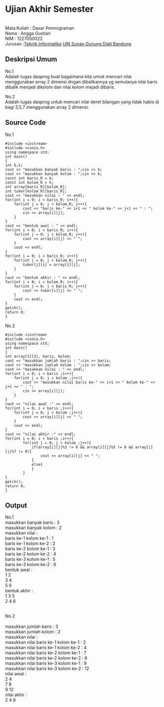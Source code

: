# Ujian Akhir Semester 
<br>Mata Kuliah 	: Dasar Pemrograman
<br> Nama	      	: Angga Gustian
<br>NIM		        :	1227050022
<br>Jurusan		:[Teknik Informatika](http://if.uinsgd.ac.id/) [UIN Sunan Gunung Djati Bandung](https://uinsgd.ac.id/) 

## Deskripsi Umum
No.1 
<br>Adalah tugas dasprog buat bagaimana kita untuk mencari nilai menggunakan array 2 dimensi dngan dibalikannya yg semulanya nilai baris dibalik menjadi dikolom dan nilai kolom mejadi dibaris.

No.2
<br>Adalah tugas dasprog untuk mencari nilai deret bilangan yang tidak habis di bagi 3,5,7 menggunakan array 2 dimensi.
## Source Code

No.1
<br>

	#include <iostream>
	#include <conio.h>
	using namespace std;
	int main()
	{
	int b,k;
    cout << "masukkan banyak baris : ";cin >> b;
    cout << "masukkan banyak kolom : ";cin >> k;
    const int baris_R = b;
    const int kolom_R = k;
    int array[baris_R][kolom_R];
    int tuker[kolom_R][baris_R];
    cout << "masukkan nilai : " << endl;
    for(int i = 0; i < baris_R; i++){
        for(int j = 0; j < kolom_R; j++){
            cout << "baris ke-" << i+1 << " kolom ke-" << j+1 << " : ";
            cin >> array[i][j]; 
        }
    }
    cout << "bentuk awal : " << endl;
    for(int i = 0; i < baris_R; i++){
        for(int j = 0; j < kolom_R; j++){
            cout << array[i][j] << " ";
        }
        cout << endl;
    }
    for(int i = 0; i < baris_R; i++){
        for(int j = 0; j < kolom_R; j++){
            tuker[j][i] = array[i][j];
        }
    }
    cout << "bentuk akhir : " << endl;
    for(int i = 0; i < kolom_R; i++){
        for(int j = 0; j < baris_R; j++){
            cout << tuker[i][j] << " ";
        }
        cout << endl;
    }
    getch();         
    return 0;
	}
  
No.2
	<br>
	
	#include <iostream>
	#include <conio.h>
	using namespace std;
	int main()
	{
    int array[3][3], baris, kolom;
    cout << "masukkan jumlah baris : ";cin >> baris;
    cout << "masukkan jumlah kolom : ";cin >> kolom;
    cout << "masukkan nilai : " << endl;
    for(int i = 0; i < baris ;i++){
        for(int j = 0; j < kolom ;j++){
            cout << "masukkan nilai baris ke-" << i+1 << " kolom ke-" << j+1 << " : ";
            cin >> array[i][j];
        }
    }
    cout << "nilai awal :" << endl;
    for(int i = 0; i < baris ;i++){
        for(int j = 0; j < kolom ;j++){
            cout << array[i][j] << " ";
        }
        cout << endl;
    }
    cout << "nilai akhir :" << endl;
    for(int i = 0; i < baris ;i++){
            for(int j = 0; j < kolom ;j++){
                if(array[i][j]%3 != 0 && array[i][j]%5 != 0 && array[i][j]%7 != 0){
                    cout << array[i][j] << " ";
                }
                else{
                }
            }
    }
    getch();
    return 0;
	}

## Output

No.1
<br>masukkan banyak baris : 3
<br>masukkan banyak kolom : 2
<br>masukkan nilai :
<br>baris ke-1 kolom ke-1 : 1
<br>baris ke-1 kolom ke-2 : 2
<br>baris ke-2 kolom ke-1 : 3
<br>baris ke-2 kolom ke-2 : 4
<br>baris ke-3 kolom ke-1 : 5
<br>baris ke-3 kolom ke-2 : 6
<br>bentuk awal :
<br>1 2
<br>3 4
<br>5 6
<br>bentuk akhir :
<br>1 3 5
<br>2 4 6
  
  
  
<br>No.2  
<br>masukkan jumlah baris : 3
<br>masukkan jumlah kolom : 2
<br>masukkan nilai :
<br>masukkan nilai baris ke-1 kolom ke-1 : 2
<br>masukkan nilai baris ke-1 kolom ke-2 : 4
<br>masukkan nilai baris ke-2 kolom ke-1 : 7
<br>masukkan nilai baris ke-2 kolom ke-2 : 8
<br>masukkan nilai baris ke-3 kolom ke-1 : 9
<br>masukkan nilai baris ke-3 kolom ke-2 : 12
<br>nilai awal :
<br>2 4
<br>7 8
<br>9 12
<br>nilai akhir :
<br>2 4 8
